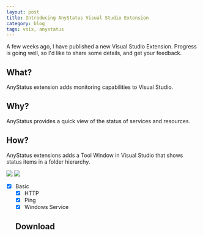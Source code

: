 ```yaml
---
layout: post
title: Introducing AnyStatus Visual Studio Extension
category: blog
tags: vsix, anystatus
---
```


A few weeks ago, I have published a new Visual Studio Extension. Progress is going well, so I'd like to share some details, and get your feedback.

## What?

AnyStatus extension adds monitoring capabilities to Visual Studio.

## Why?

AnyStatus provides a quick view of the status of services and resources.

## How?

AnyStatus extensions adds a Tool Window in Visual Studio that shows status items in a folder hierarchy.

![](https://github.com/AlonAm/AnyStatus/blob/master/art/Screenshot_blue.png)
![](https://github.com/AlonAm/AnyStatus/blob/master/art/Screenshot_dark.png)

- [x] Basic
  - [x] HTTP
  - [x] Ping
  - [x] Windows Service
  
  ## Download
